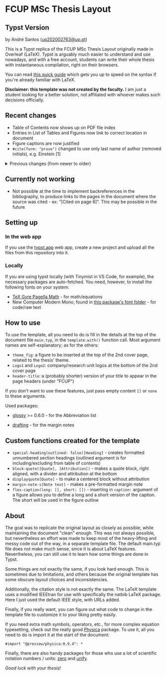 # FCUP MSc Thesis Layout
## Typst Version

by André Santos ([up202002763@up.pt](mailto:up202002763@up.pt))

This is a Typst replica of the FCUP MSc Thesis Layout originally made in Overleaf (LaTeX). Typst is arguably much easier to understand and use nowadays, and with a free account, students can write their whole thesis with instantaneous compilation, right on their browsers.

You can read [this quick guide](https://typst.app/docs/guides/guide-for-latex-users/) which gets you up to speed on the syntax if you're already familiar with LaTeX.

**Disclaimer: this template was not created by the faculty.** I am just a student looking for a better solution, not affiliated with whoever makes such decisions officially.

## Recent changes
- Table of Contents now shows up on PDF file index
- Entries in List of Tables and Figures now link to correct location in document
- Figure captions are now justified
- `#cite(form: "prose")` changed to use only last name of author (removed initials), e.g. Einstein [1]

<details>
<summary> 
Previous changes (from newer to older) 
</summary>
<br>
- Added option for showing a List of Tables
- Added option to write a Dedication
- Improved header placement in page
- Included math and mono fonts in folder
- Replaced blurry png image for the "MSc" watermark on the cover with a crisp svg replica
- Moved all the code for document setup to template file. Now acknowledgments and abstracts are template arguments. This makes the main file much cleaner
- Created a glossary.typ file. Now abbreviations are to be listed here instead of the main file, so that it is quicker to add an entry while writing, without scrolling to top of doc and back
- Start of page numberings is now according to the original template (preamble starts at "ii" and body at "1")
- Introduced `flex-caption` which allows you to shorten long figure captions for the outline
- `in-outline` state is now handled in the template file, you no longer need the `#in-outline.update()` lines in your main.typ file 
- Level 1 Headings (chapters) and uses of `special-heading` now already include pagebreaks automatically
- Header title has smaller spacing between lines for longer, multi-line titles. Use of linebreaks with "\" is encouraged
- Fixed justification not applying to Abstract sections

</details>

## Currently not working

- Not possible at the time to implement backreferences in the bibliography, to produce links to the pages in the document where the source was cited - ex: "[Cited on page 6]". This may be possible in the future

## Setting up

### In the web app
If you use the [typst.app](typst.app) web app, create a new project and upload all the files from this repository into it. 

### Locally
If you are using typst locally (with Tinymist in VS Code, for example), the necessary packages are auto-fetched. 
You need, however, to install the following fonts on your system:

- [TeX Gyre Pagella Math](https://www.gust.org.pl/projects/e-foundry/tg-math/download/index_html#Pagella_Math) - for math/equations
- New Computer Modern Mono, found in [this package's font folder](https://ctan.org/pkg/newcomputermodern) - for code/raw text 

## How to use

To use the template, all you need to do is fill in the details at the top of the document file `main.typ`, in the `template.with()` function call. Most argument names are self-explanatory; as for the others:

 - `theme_fig`: a figure to be inserted at the top of the 2nd cover page, related to the thesis' theme.
 - `Logo1` and `Logo2`: company/research unit logos at the bottom of the 2nd cover page
- `header-title`: a (probably shorter) version of your title to appear in the page headers (under "FCUP")

If you don't want to use these features, just pass empty content `[]` or `none` to these arguments.

Used packages:

 - [glossy](https://typst.app/universe/package/glossy/) >= 0.6.0 - for the Abbreviation list
    
 - [drafting](https://typst.app/universe/package/drafting) - for the margin notes
    
## Custom functions created for the template

 - `special-heading(outlined: false)[Heading]` - creates formatted unnumbered section headings (outlined argument is for including/excluding from table of contents)
 - `block-quote([Quote], [Attribution])` - makes a quote block, right aligned, with a divider and attribution at the bottom
 - `displayquote[Quote]` - to make a centered block without attribution
 - `margin-note-s[Note text]` - makes a pre-formatted margin note
 - `flex-caption(long: [], short: [])` - inserting in `caption:` argument of a figure allows you to define a long and a short version of the caption. The short will be used in the figure outline

## About
 
The goal was to replicate the original layout as closely as possible, while maintaining the document "clean" enough. This was not always possible, but nevertheless an effort was made to keep most of the heavy-lifting and messy code out of the way, in a separate template file. The default main.typ file does not make much sense, since it is about LaTeX features. Nevertheless, you can still use it to learn how some things are done in Typst. 

Some things are not exactly the same, if you look hard enough. This is sometimes due to limitations, and others because the original template has some obscure layout choices and inconsistencies. 

Additionally, the citation style is not exactly the same. The LaTeX template uses a modified IEEEtran for use with specifically the natbib LaTeX package. Here I just used the default IEEE style, with URLs added.

Finally, if you really want, you can figure out what code to change in the template file to customize it to your liking pretty easily.

If you need extra math symbols, operators, etc., for more complex equation typesetting, check out the really good [Physica](https://typst.app/universe/package/physica/) package.
To use it, all you need to do is import it at the start of the document: 

```
#import "@preview/physica:0.9.4": *
```

Finally, there are also handy packages for those who use a lot of scientific notation numbers / units: [zero](https://typst.app/universe/package/zero) and [unify](https://typst.app/universe/package/unify).

*Good luck with your thesis!*
